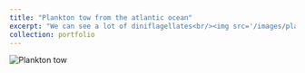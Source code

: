 ```yaml
---
title: "Plankton tow from the atlantic ocean"
excerpt: "We can see a lot of diniflagellates<br/><img src='/images/planktontow.tif'>"
collection: portfolio
---
```

![Plankton tow](planktontow.tif)

